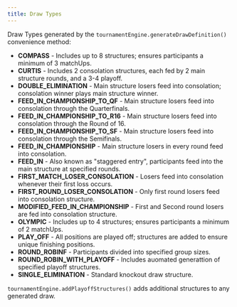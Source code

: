 ```yaml
---
title: Draw Types
---
```


Draw Types generated by the `tournamentEngine.generateDrawDefinition()` convenience method:

- **COMPASS** - Includes up to 8 structures; ensures participants a minimum of 3 matchUps.
- **CURTIS** - Includes 2 consolation structures, each fed by 2 main structure rounds, and a 3-4 playoff.
- **DOUBLE_ELIMINATION** - Main structure losers feed into consolation; consolation winner plays main structure winner.
- **FEED_IN_CHAMPIONSHIP_TO_QF** - Main structure losers feed into consolation through the Quarterfinals.
- **FEED_IN_CHAMPIONSHIP_TO_R16** - Main structure losers feed into consolation through the Round of 16.
- **FEED_IN_CHAMPIONSHIP_TO_SF** - Main structure losers feed into consolation through the Semifinals.
- **FEED_IN_CHAMPIONSHIP** - Main structure losers in every round feed into consolation.
- **FEED_IN** - Also known as "staggered entry", participants feed into the main structure at specified rounds.
- **FIRST_MATCH_LOSER_CONSOLATION** - Losers feed into consolation whenever their first loss occurs.
- **FIRST_ROUND_LOSER_CONSOLATION** - Only first round losers feed into consolation structure.
- **MODIFIED_FEED_IN_CHAMPIONSHIP** - First and Second round losers are fed into consolation structure.
- **OLYMPIC** - Includes up to 4 structures; ensures participants a minimum of 2 matchUps.
- **PLAY_OFF** - All positions are played off; structures are added to ensure unique finishing positions.
- **ROUND_ROBINF** - Participants divided into specified group sizes.
- **ROUND_ROBIN_WITH_PLAYOFF** - Includes auomated generattion of specified playoff structures.
- **SINGLE_ELIMINATION** - Standard knockout draw structure.

`tournamentEngine.addPlayoffStructures()` adds additional structures to any generated draw.
